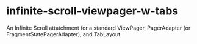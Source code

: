 # infinite-scroll-viewpager-w-tabs
An Infinite Scroll attatchment for a standard ViewPager, PagerAdapter (or FragmentStatePagerAdapter), and TabLayout
